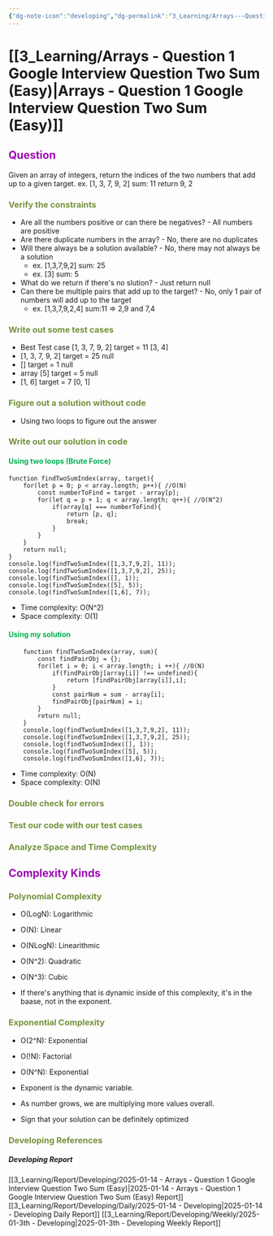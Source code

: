 ```yaml
---
{"dg-note-icon":"developing","dg-permalink":"3_Learning/Arrays---Question-1-Google-Interview-Question-Two-Sum-(Easy)","created-date":"2025-01-14 10:30:29 am","date":"2025-01-14","type":"developing","tags":["developing"],"aliases":null,"title":"Arrays - Question 1 Google Interview Question Two Sum (Easy)","courseName":"Master the Coding Interview Big Tech (FAANG) Interviews","dg-publish":true,"permalink":"/3_Learning/Arrays---Question-1-Google-Interview-Question-Two-Sum-(Easy)/","dgPassFrontmatter":true,"noteIcon":"developing"}
---
```



# [[3_Learning/Arrays - Question 1 Google Interview Question Two Sum (Easy)\|Arrays - Question 1 Google Interview Question Two Sum (Easy)]]
## <font color="#9d0ab3">Question</font>
Given an array of integers, return the indices of the two numbers that add up to a given target.
ex. [1, 3, 7, 9, 2]  sum: 11 return 9, 2

### <font color="#76923c">Verify the constraints</font>
- Are all the numbers positive or can there be negatives? - All numbers are positive
- Are there duplicate numbers in the array? - No, there are no duplicates
- Will there always be a solution available? - No, there may not always be a solution 
	- ex. [1,3,7,9,2] sum: 25
	- ex. [3] sum: 5
- What do we return if there's no slution? - Just return null
- Can there be multiple pairs that add up to the target? - No, only 1 pair of numbers will add up to the target
	- ex. [1,3,7,9,2,4] sum:11 => 2,9 and 7,4

### <font color="#76923c">Write out some test cases</font>
- Best Test case [1, 3, 7, 9, 2] target = 11 [3, 4]
- [1, 3, 7, 9, 2] target = 25 null
- [] target = 1 null
- array [5] target = 5 null
- [1, 6] target = 7 [0, 1]

### <font color="#76923c">Figure out a solution without code</font>
- Using two loops to figure out the answer 

### <font color="#76923c">Write out our solution in code</font>
#### <font color="#00b050">Using two loops (Brute Force)</font>
```run-js
function findTwoSumIndex(array, target){
	for(let p = 0; p < array.length; p++){ //O(N)
		const numberToFind = target - array[p]; 
		for(let q = p + 1; q < array.length; q++){ //O(N^2)
			if(array[q] === numberToFind){
				return [p, q];
				break;
			}
		}
	}
	return null;
}
console.log(findTwoSumIndex([1,3,7,9,2], 11));
console.log(findTwoSumIndex([1,3,7,9,2], 25));
console.log(findTwoSumIndex([], 1));
console.log(findTwoSumIndex([5], 5));
console.log(findTwoSumIndex([1,6], 7));
```

- Time complexity: O(N^2)
- Space complexity: O(1)
#### <font color="#00b050">Using my solution</font>
```run-js
	function findTwoSumIndex(array, sum){
		const findPairObj = {};
		for(let i = 0; i < array.length; i ++){ //O(N)
			if(findPairObj[array[i]] !== undefined){
				return [findPairObj[array[i]],i];
			}
			const pairNum = sum - array[i];
			findPairObj[pairNum] = i;
		}
		return null;
	}
	console.log(findTwoSumIndex([1,3,7,9,2], 11));
	console.log(findTwoSumIndex([1,3,7,9,2], 25));
	console.log(findTwoSumIndex([], 1));
	console.log(findTwoSumIndex([5], 5));
	console.log(findTwoSumIndex([1,6], 7));
```
- Time complexity: O(N)
- Space complexity: O(N)
### <font color="#76923c">Double check for errors</font>
### <font color="#76923c">Test our code with our test cases</font>
### <font color="#76923c">Analyze Space and Time Complexity</font>

## <font color="#9d0ab3">Complexity Kinds</font>
### <font color="#76923c">Polynomial Complexity</font>
- O(LogN): Logarithmic
- O(N): Linear
- O(NLogN): Linearithmic
- O(N^2): Quadratic
- O(N^3): Cubic

- If there's anything that is dynamic inside of this complexity, it's in the baase, not in the exponent.

### <font color="#76923c">Exponential Complexity</font>
- O(2^N): Exponential
- O(!N): Factorial
- O(N^N): Exponential

- Exponent is the dynamic variable.
- As number grows, we are multiplying more values overall.
- Sign that your solution can be definitely optimized









### <font color="#76923c">Developing References</font>
##### Developing Report
[[3_Learning/Report/Developing/2025-01-14 - Arrays - Question 1 Google Interview Question Two Sum (Easy)\|2025-01-14 - Arrays - Question 1 Google Interview Question Two Sum (Easy) Report]]
[[3_Learning/Report/Developing/Daily/2025-01-14 - Developing\|2025-01-14 - Developing Daily Report]]
[[3_Learning/Report/Developing/Weekly/2025-01-3th - Developing\|2025-01-3th - Developing Weekly Report]]





